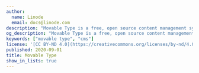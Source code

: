 ```yaml
---
author:
  name: Linode
  email: docs@linode.com
description: "Movable Type is a free, open source content management system designed to facilitate easy creation of blogs and websites."
og_description: "Movable Type is a free, open source content management system designed to facilitate easy creation of blogs and websites."
keywords: ["movable type", "cms"]
license: '[CC BY-ND 4.0](https://creativecommons.org/licenses/by-nd/4.0)'
published: 2020-09-01
title: Movable Type
show_in_lists: true
---
```


